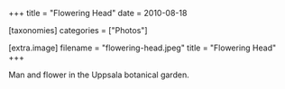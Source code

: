 +++
title = "Flowering Head"
date = 2010-08-18

[taxonomies]
categories = ["Photos"]

[extra.image]
filename = "flowering-head.jpeg"
title = "Flowering Head"
+++

Man and flower in the Uppsala botanical garden.
